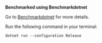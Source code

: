 **Benchmarked using Benchmarkdotnet**

Go to [Benchmarkdotnet](https://benchmarkdotnet.org/) for more details.

Run the following command in your terminal:

```
dotnet run --configuration Release
```